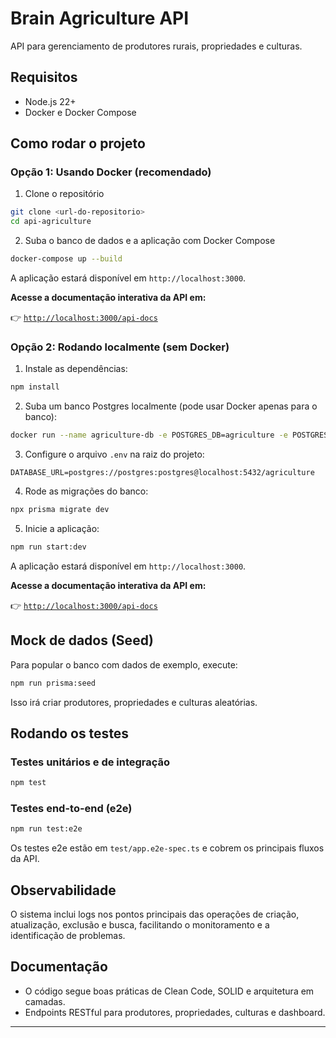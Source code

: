 # Brain Agriculture API

API para gerenciamento de produtores rurais, propriedades e culturas.

## Requisitos

- Node.js 22+
- Docker e Docker Compose

## Como rodar o projeto

### Opção 1: Usando Docker (recomendado)

1. Clone o repositório

```sh
git clone <url-do-repositorio>
cd api-agriculture
```

2. Suba o banco de dados e a aplicação com Docker Compose

```sh
docker-compose up --build
```

A aplicação estará disponível em `http://localhost:3000`.

**Acesse a documentação interativa da API em:**

👉 [`http://localhost:3000/api-docs`](http://localhost:3000/api-docs)

### Opção 2: Rodando localmente (sem Docker)

1. Instale as dependências:

```sh
npm install
```

2. Suba um banco Postgres localmente (pode usar Docker apenas para o banco):

```sh
docker run --name agriculture-db -e POSTGRES_DB=agriculture -e POSTGRES_USER=postgres -e POSTGRES_PASSWORD=postgres -p 5432:5432 -d postgres:16-alpine
```

3. Configure o arquivo `.env` na raiz do projeto:

```
DATABASE_URL=postgres://postgres:postgres@localhost:5432/agriculture
```

4. Rode as migrações do banco:

```sh
npx prisma migrate dev
```

5. Inicie a aplicação:

```sh
npm run start:dev
```

A aplicação estará disponível em `http://localhost:3000`.

**Acesse a documentação interativa da API em:**

👉 [`http://localhost:3000/api-docs`](http://localhost:3000/api-docs)

## Mock de dados (Seed)

Para popular o banco com dados de exemplo, execute:

```sh
npm run prisma:seed
```

Isso irá criar produtores, propriedades e culturas aleatórias.

## Rodando os testes

### Testes unitários e de integração

```sh
npm test
```

### Testes end-to-end (e2e)

```sh
npm run test:e2e
```

Os testes e2e estão em `test/app.e2e-spec.ts` e cobrem os principais fluxos da API.

## Observabilidade

O sistema inclui logs nos pontos principais das operações de criação, atualização, exclusão e busca, facilitando o monitoramento e a identificação de problemas.

## Documentação

- O código segue boas práticas de Clean Code, SOLID e arquitetura em camadas.
- Endpoints RESTful para produtores, propriedades, culturas e dashboard.

---
